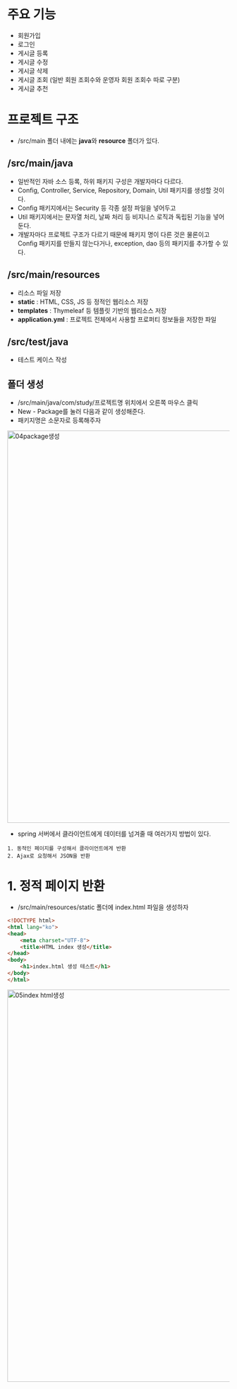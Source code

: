 # 주요 기능
- 회원가입
- 로그인
- 게시글 등록
- 게시글 수정
- 게시글 삭제
- 게시글 조회 (일반 회원 조회수와 운영자 회원 조회수 따로 구분)
- 게시글 추천

# 프로젝트 구조
- /src/main 폴더 내에는 **java**와 **resource** 폴더가 있다.
## **/src/main/java**
- 일반적인 자바 소스 등록, 하위 패키지 구성은 개발자마다 다르다.
- Config, Controller, Service, Repository, Domain, Util 패키지를 생성할 것이다.
- Config 패키지에서는 Security 등 각종 설정 파일을 넣어두고
- Util 패키지에서는 문자열 처리, 날짜 처리 등 비지니스 로직과 독립된 기능을 넣어둔다.
- 개발자마다 프로젝트 구조가 다르기 때문에 패키지 명이 다른 것은 물론이고 Config 패키지를 만들지 않는다거나, exception, dao 등의 패키지를 추가할 수 있다.

## **/src/main/resources**
- 리소스 파일 저장
- **static** : HTML, CSS, JS 등 정적인 웹리소스 저장
- **templates** : Thymeleaf 등 템플릿 기반의 웹리소스 저장
- **application.yml** : 프로젝트 전체에서 사용할 프로퍼티 정보들을 저장한 파일

## **/src/test/java**
- 테스트 케이스 작성

## 폴더 생성
- /src/main/java/com/study/프로젝트명 위치에서 오른쪽 마우스 클릭
- New - Package를 눌러 다음과 같이 생성해준다.
- 패키지명은 소문자로 등록해주자

<img width="887" alt="04package생성" src="https://github.com/xoxlo/SpringBoot/assets/46445480/6856807a-7cad-421f-8ee0-b26513077f50">

- spring 서버에서 클라이언트에게 데이터를 넘겨줄 때 여러가지 방법이 있다.
```
1. 동적인 페이지를 구성해서 클라이언트에게 반환
2. Ajax로 요청해서 JSON을 반환
```

# 1. 정적 페이지 반환
- /src/main/resources/static 폴더에 index.html 파일을 생성하자
```html
<!DOCTYPE html>
<html lang="ko">
<head>
    <meta charset="UTF-8">
    <title>HTML index 생성</title>
</head>
<body>
    <h1>index.html 생성 테스트</h1>
</body>
</html>
```

<img width="887" alt="05index html생성" src="https://github.com/xoxlo/SpringBoot/assets/46445480/bc1c5183-c7a2-4e73-b422-872da6d821db">